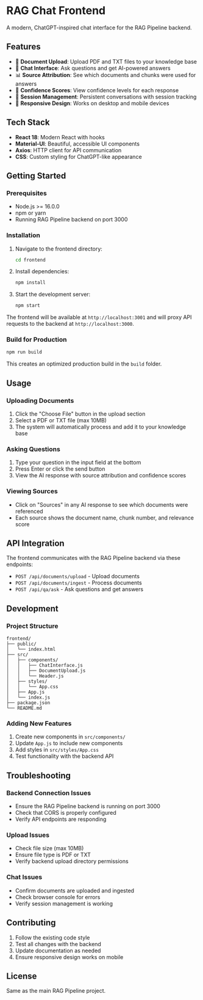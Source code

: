 # RAG Chat Frontend

A modern, ChatGPT-inspired chat interface for the RAG Pipeline backend.

## Features

- 📄 **Document Upload**: Upload PDF and TXT files to your knowledge base
- 💬 **Chat Interface**: Ask questions and get AI-powered answers
- 📊 **Source Attribution**: See which documents and chunks were used for answers
- 🎯 **Confidence Scores**: View confidence levels for each response
- 💾 **Session Management**: Persistent conversations with session tracking
- 📱 **Responsive Design**: Works on desktop and mobile devices

## Tech Stack

- **React 18**: Modern React with hooks
- **Material-UI**: Beautiful, accessible UI components
- **Axios**: HTTP client for API communication
- **CSS**: Custom styling for ChatGPT-like appearance

## Getting Started

### Prerequisites

- Node.js >= 16.0.0
- npm or yarn
- Running RAG Pipeline backend on port 3000

### Installation

1. Navigate to the frontend directory:
   ```bash
   cd frontend
   ```

2. Install dependencies:
   ```bash
   npm install
   ```

3. Start the development server:
   ```bash
   npm start
   ```

The frontend will be available at `http://localhost:3001` and will proxy API requests to the backend at `http://localhost:3000`.

### Build for Production

```bash
npm run build
```

This creates an optimized production build in the `build` folder.

## Usage

### Uploading Documents

1. Click the "Choose File" button in the upload section
2. Select a PDF or TXT file (max 10MB)
3. The system will automatically process and add it to your knowledge base

### Asking Questions

1. Type your question in the input field at the bottom
2. Press Enter or click the send button
3. View the AI response with source attribution and confidence scores

### Viewing Sources

- Click on "Sources" in any AI response to see which documents were referenced
- Each source shows the document name, chunk number, and relevance score

## API Integration

The frontend communicates with the RAG Pipeline backend via these endpoints:

- `POST /api/documents/upload` - Upload documents
- `POST /api/documents/ingest` - Process documents
- `POST /api/qa/ask` - Ask questions and get answers

## Development

### Project Structure

```
frontend/
├── public/
│   └── index.html
├── src/
│   ├── components/
│   │   ├── ChatInterface.js
│   │   ├── DocumentUpload.js
│   │   └── Header.js
│   ├── styles/
│   │   └── App.css
│   ├── App.js
│   └── index.js
├── package.json
└── README.md
```

### Adding New Features

1. Create new components in `src/components/`
2. Update `App.js` to include new components
3. Add styles in `src/styles/App.css`
4. Test functionality with the backend API

## Troubleshooting

### Backend Connection Issues

- Ensure the RAG Pipeline backend is running on port 3000
- Check that CORS is properly configured
- Verify API endpoints are responding

### Upload Issues

- Check file size (max 10MB)
- Ensure file type is PDF or TXT
- Verify backend upload directory permissions

### Chat Issues

- Confirm documents are uploaded and ingested
- Check browser console for errors
- Verify session management is working

## Contributing

1. Follow the existing code style
2. Test all changes with the backend
3. Update documentation as needed
4. Ensure responsive design works on mobile

## License

Same as the main RAG Pipeline project.
